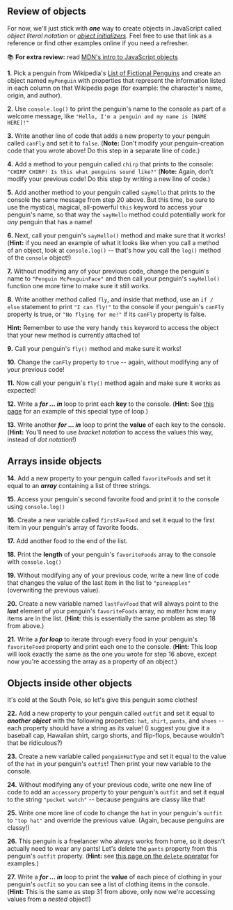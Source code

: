 

## Review of objects

For now, we'll just stick with _**one**_ way to create objects in JavaScript called _object literal notation_ or [_object initializers_](https://developer.mozilla.org/en-US/docs/Web/JavaScript/Reference/Operators/Object_initializer). Feel free to use that link as a reference or find other examples online if you need a refresher.

📚 **For extra review:** read [MDN's intro to JavaScript objects](https://developer.mozilla.org/en-US/docs/Learn/JavaScript/Objects/Basics)

**1.** Pick a penguin from Wikipedia's [List of Fictional Penguins](https://en.wikipedia.org/wiki/List_of_fictional_penguins) and create an object named `myPenguin` with properties that represent the information listed in each column on that Wikipedia page (for example: the character's name, origin, and author).

**2.** Use `console.log()` to print the penguin's name to the console as part of a welcome message, like `"Hello, I'm a penguin and my name is [NAME HERE]!"`

**3.** Write another line of code that adds a new property to your penguin called `canFly` and set it to `false`. (**Note:** Don't modify your penguin-creation code that you wrote above! Do this step in a separate line of code.)

**4.** Add a method to your penguin called `chirp` that prints to the console: `"CHIRP CHIRP! Is this what penguins sound like?"` (**Note:** Again, don't modify your previous code! Do this step by writing a new line of code.)

**5.** Add another method to your penguin called `sayHello` that prints to the console the same message from step 20 above. But this time, be sure to use the mystical, magical, all-powerful `this` keyword to access your penguin's name, so that way the `sayHello` method could potentially work for _any_ penguin that has a name!

**6.** Next, call your penguin's `sayHello()` method and make sure that it works! (**Hint:** if you need an example of what it looks like when you call a method of an object, look at `console.log()` -- that's how you call the `log()` method of the `console` object!)

**7.** Without modifying any of your previous code, change the penguin's name to `"Penguin McPenguinFace"` and then call your penguin's `sayHello()` function one more time to make sure it still works.

**8.** Write another method called `fly`, and inside that method, use an `if / else` statement to print `"I can fly!"` to the console if your penguin's `canFly` property is true, or `"No flying for me!"` if its `canFly` property is false.

**Hint:** Remember to use the very handy `this` keyword to access the object that your new method is currently attached to!

**9.** Call your penguin's `fly()` method and make sure it works!

**10.** Change the `canFly` property to `true` -- again, without modifying any of your previous code!

**11.** Now call your penguin's `fly()` method again and make sure it works as expected!

**12.** Write a _**for ... in**_ loop to print each **key** to the console. (**Hint:** See [this page](https://www.w3schools.com/jsref/jsref_forin.asp) for an example of this special type of loop.)

**13.** Write another _**for ... in**_ loop to print the **value** of each key to the console. (**Hint:** You'll need to use _bracket notation_ to access the values this way, instead of _dot notation_!)


## Arrays inside objects

**14.** Add a new property to your penguin called `favoriteFoods` and set it equal to an _**array**_ containing a list of three strings.

**15.** Access your penguin's second favorite food and print it to the console using `console.log()`

**16.** Create a new variable called `firstFavFood` and set it equal to the first item in your penguin's array of favorite foods.

**17.** Add another food to the end of the list.

**18.** Print the **length** of your penguin's `favoriteFoods` array to the console with `console.log()`

**19.** Without modifying any of your previous code, write a new line of code that changes the value of the last item in the list to `"pineapples"` (overwriting the previous value).

**20.** Create a new variable named `lastFavFood` that will always point to the _**last**_ element of your penguin's `favoriteFoods` array, no matter how many items are in the list. (**Hint:** this is essentially the same problem as step 18 from above.)

**21.** Write a _**for loop**_ to iterate through every food in your penguin's `favoriteFood` property and print each one to the console. (**Hint:** This loop will look exactly the same as the one you wrote for step 16 above, except now you're accessing the array as a property of an object.)


## Objects inside other objects

It's cold at the South Pole, so let's give this penguin some clothes!

**22.** Add a new property to your penguin called `outfit` and set it equal to _**another object**_ with the following properties: `hat`, `shirt`, `pants`, and `shoes` -- each property should have a string as its value! (I suggest you give it a baseball cap, Hawaiian shirt, cargo shorts, and flip-flops, because wouldn't that be ridiculous?)

**23.** Create a new variable called `penguinHatType` and set it equal to the value of the `hat` in your penguin's `outfit`! Then print your new variable to the console.

**24.** Without modifying any of your previous code, write one new line of code to add an `accessory` property to your penguin's `outfit` and set it equal to the string `"pocket watch"` -- because penguins are classy like that!

**25.** Write one more line of code to change the `hat` in your penguin's `outfit` to `"top hat"` and override the previous value. (Again, because penguins are classy!)

**26.** This penguin is a freelancer who always works from home, so it doesn't actually need to wear any pants! Let's delete the `pants` property from this penguin's `outfit` property. (**Hint:** see [this page on the `delete` operator](https://developer.mozilla.org/en-US/docs/Web/JavaScript/Reference/Operators/delete) for examples.)

**27.** Write a _**for ... in**_ loop to print the **value** of each piece of clothing in your penguin's `outfit` so you can see a list of clothing items in the console. (**Hint:** This is the same as step 31 from above, only now we're accessing values from a _nested_ object!)
